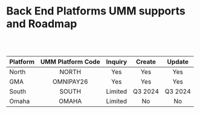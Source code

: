 # Back End Platforms UMM supports and Roadmap

<br></br>

| Platform | UMM Platform Code | Inquiry | Create  | Update  |
|----------|:-----------------:|:-------:|:-------:|:-------:|
| North    |       NORTH       |   Yes   |   Yes   |   Yes   |
| GMA      |     OMNIPAY26     |   Yes   |   Yes   |   Yes   |
| South    |       SOUTH       | Limited | Q3 2024 | Q3 2024 |
| Omaha    |       OMAHA       |   Limited   |   No    |   No    |
